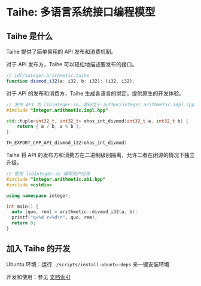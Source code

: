 # Taihe: 多语言系统接口编程模型

## Taihe 是什么

Taihe 提供了简单易用的 API 发布和消费机制。

对于 API 发布方，Taihe 可以轻松地描述要发布的接口。
```ts
// idl/integer.arithmetic.taihe
function divmod_i32(a: i32, b: i32): (i32, i32);
```

对于 API 的发布和消费方，Taihe 生成各语言的绑定，提供原生的开发体验。
```c++
// 发布 API 为 libinteger.so，源码位于 author/integer.arithmetic.impl.cpp
#include "integer.arithmetic.impl.hpp"

std::tuple<int32_t, int32_t> ohos_int_divmod(int32_t a, int32_t b) {
    return { a / b, a % b };
}

TH_EXPORT_CPP_API_divmod_i32(ohos_int_divmod)
```

Taihe 将 API 的发布方和消费方在二进制级别隔离，允许二者在闭源的情况下独立升级。
```c++
// 使用 libinteger.so 编写用户应用
#include "integer.arithmetic.abi.hpp"
#include <cstdio>

using namespace integer;

int main() {
  auto [quo, rem] = arithmetic::divmod_i32(a, b);
  printf("q=%d r=%d\n", quo, rem);
  return 0;
}
```

## 加入 Taihe 的开发

Ubuntu 环境：运行 `./scripts/install-ubuntu-deps` 来一键安装环境

开发和使用：参见 [文档索引](./docs/README.md)
